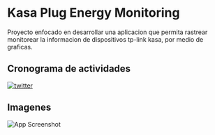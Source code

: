 
# Kasa Plug Energy Monitoring

Proyecto enfocado en desarrollar una aplicacion que permita rastrear monitorear la informacion de dispositivos tp-link kasa, por medio de graficas.

## Cronograma de actividades
[![twitter](https://img.shields.io/badge/twitter-1DA1F2?style=for-the-badge&logo=twitter&logoColor=white)](https://www.canva.com/design/DAF9waJ73BI/MaWE6t6EPcX2DHgsTm_LiQ/edit?utm_content=DAF9waJ73BI&utm_campaign=designshare&utm_medium=link2&utm_source=sharebutton)




## Imagenes

![App Screenshot](https://drive.google.com/file/d/1lwoLw-PsfWHi1zHjo72vFMGaZfRlcNXj/view?usp=sharing)

